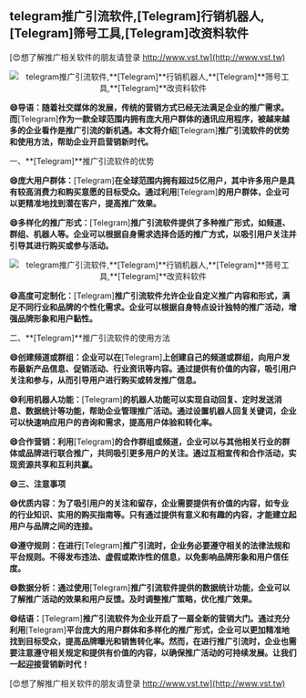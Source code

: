 ## **telegram推广引流软件,**[Telegram]**行销机器人,**[Telegram]**筛号工具,**[Telegram]**改资料软件**

[😍想了解推广相关软件的朋友请登录 http://www.vst.tw](http://www.vst.tw)

 <center><img src="https://vst.tw/MP4/tuiguang/png/4.png" alt="telegram推广引流软件,**[Telegram]**行销机器人,**[Telegram]**筛号工具,**[Telegram]**改资料软件"></center>

**😄导语：随着社交媒体的发展，传统的营销方式已经无法满足企业的推广需求。而**[Telegram]**作为一款全球范围内拥有庞大用户群体的通讯应用程序，被越来越多的企业看作是推广引流的新机遇。本文将介绍**[Telegram]**推广引流软件的优势和使用方法，帮助企业开启营销新时代。**

一、**[Telegram]**推广引流软件的优势

**😄庞大用户群体：**[Telegram]**在全球范围内拥有超过5亿用户，其中许多用户是具有较高消费力和购买意愿的目标受众。通过利用**[Telegram]**的用户群体，企业可以更精准地找到潜在客户，提高推广效果。**

**😄多样化的推广形式：**[Telegram]**推广引流软件提供了多种推广形式，如频道、群组、机器人等。企业可以根据自身需求选择合适的推广方式，以吸引用户关注并引导其进行购买或参与活动。**

 <center><img src="https://vst.tw/MP4/tuiguang/png/1.png" alt="telegram推广引流软件,**[Telegram]**行销机器人,**[Telegram]**筛号工具,**[Telegram]**改资料软件"></center>

**😄高度可定制化：**[Telegram]**推广引流软件允许企业自定义推广内容和形式，满足不同行业和品牌的个性化需求。企业可以根据自身特点设计独特的推广活动，增强品牌形象和用户黏性。**

二、**[Telegram]**推广引流软件的使用方法

**😄创建频道或群组：企业可以在**[Telegram]**上创建自己的频道或群组，向用户发布最新产品信息、促销活动、行业资讯等内容。通过提供有价值的内容，吸引用户关注和参与，从而引导用户进行购买或转发推广信息。**

**😄利用机器人功能：**[Telegram]**的机器人功能可以实现自动回复、定时发送消息、数据统计等功能，帮助企业管理推广活动。通过设置机器人回复关键词，企业可以快速响应用户的咨询和需求，提高用户体验和转化率。**

**😄合作营销：利用**[Telegram]**的合作群组或频道，企业可以与其他相关行业的群体或品牌进行联合推广，共同吸引更多用户的关注。通过互相宣传和合作活动，实现资源共享和互利共赢。**

**😄三、注意事项**

**😄优质内容：为了吸引用户的关注和留存，企业需要提供有价值的内容，如专业的行业知识、实用的购买指南等。只有通过提供有意义和有趣的内容，才能建立起用户与品牌之间的连接。**

**😄遵守规则：在进行**[Telegram]**推广引流时，企业务必要遵守相关的法律法规和平台规则。不得发布违法、虚假或欺诈性的信息，以免影响品牌形象和用户信任度。**

**😄数据分析：通过使用**[Telegram]**推广引流软件提供的数据统计功能，企业可以了解推广活动的效果和用户反馈。及时调整推广策略，优化推广效果。**

**😄结语：**[Telegram]**推广引流软件为企业开启了一扇全新的营销大门。通过充分利用**[Telegram]**平台庞大的用户群体和多样化的推广形式，企业可以更加精准地找到目标受众，提高品牌曝光和销售转化率。然而，在进行推广引流时，企业也需要注意遵守相关规定和提供有价值的内容，以确保推广活动的可持续发展。让我们一起迎接营销新时代！**

[😍想了解推广相关软件的朋友请登录 http://www.vst.tw](http://www.vst.tw)




